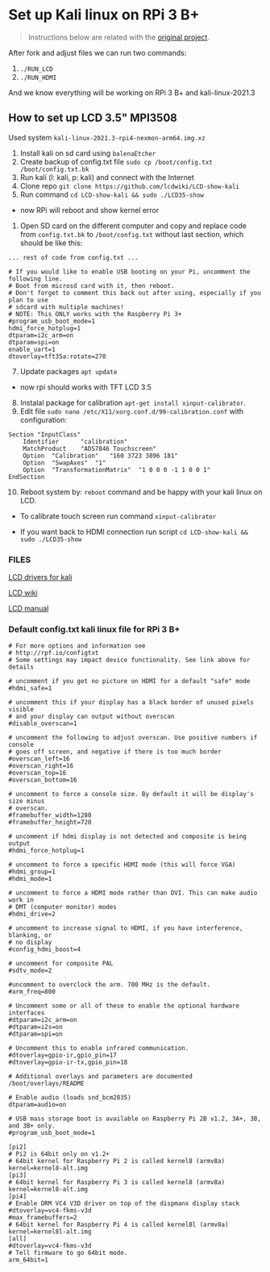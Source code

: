 # Set up Kali linux on RPi 3 B+

> Instructions below are related with the [original project](https://github.com/lcdwiki/LCD-show-kali).

After fork and adjust files we can run two commands:

1. `./RUN_LCD`
2. `./RUN_HDMI`

And we know everything will be working on RPi 3 B+ and kali-linux-2021.3

## How to set up LCD 3.5" MPI3508

Used system `kali-linux-2021.3-rpi4-nexmon-arm64.img.xz`

1. Install kali on sd card using `balenaEtcher`
2. Create backup of config.txt file `sudo cp /boot/config.txt /boot/config.txt.bk`
3. Run kali (l: kali, p: kali) and connect with the Internet
4. Clone repo `git clone https://github.com/lcdwiki/LCD-show-kali`
5. Run command `cd LCD-show-kali && sudo ./LCD35-show`
- now RPi will reboot and show kernel error
1. Open SD card on the different computer and copy and replace code from `config.txt.bk` to `/boot/config.txt` without last section, which should be like this:

```
... rest of code from config.txt ...

# If you would like to enable USB booting on your Pi, uncomment the following line.
# Boot from microsd card with it, then reboot.
# Don't forget to comment this back out after using, especially if you plan to use
# sdcard with multiple machines!
# NOTE: This ONLY works with the Raspberry Pi 3+
#program_usb_boot_mode=1
hdmi_force_hotplug=1
dtparam=i2c_arm=on
dtparam=spi=on
enable_uart=1
dtoverlay=tft35a:rotate=270
```

7. Update packages `apt update`
- now rpi should works with TFT LCD 3.5
8. Instalal package for calibration `apt-get install xinput-calibrator`.
9.  Edit file `sudo nano /etc/X11/xorg.conf.d/99-calibration.conf` with configuration:

```
Section "InputClass"
    Identifier      "calibration"
    MatchProduct    "ADS7846 Touchscreen"
    Option  "Calibration"   "160 3723 3896 181"
	Option  "SwapAxes"	"1"
	Option	"TransformationMatrix"  "1 0 0 0 -1 1 0 0 1"
EndSection
```

10. Reboot system by: `reboot` command and be happy with your kali linux on LCD.

- To calibrate touch screen run command `xinput-calibrator`

- If you want back to HDMI connection run script `cd LCD-show-kali && sudo ./LCD35-show`

### FILES

[LCD drivers for kali](https://github.com/lcdwiki/LCD-show-kali)

[LCD wiki](http://www.lcdwiki.com/3.5inch_RPi_Display)

[LCD manual](https://www.cedelettronica.com/documents/e2a2d148-c375-428b-8967-e431a3b949a6)

### Default config.txt kali linux file for RPi 3 B+

```
# For more options and information see
# http://rpf.io/configtxt
# Some settings may impact device functionality. See link above for details

# uncomment if you get no picture on HDMI for a default "safe" mode
#hdmi_safe=1

# uncomment this if your display has a black border of unused pixels visible
# and your display can output without overscan
#disable_overscan=1

# uncomment the following to adjust overscan. Use positive numbers if console
# goes off screen, and negative if there is too much border
#overscan_left=16
#overscan_right=16
#overscan_top=16
#overscan_bottom=16

# uncomment to force a console size. By default it will be display's size minus
# overscan.
#framebuffer_width=1280
#framebuffer_height=720

# uncomment if hdmi display is not detected and composite is being output
#hdmi_force_hotplug=1

# uncomment to force a specific HDMI mode (this will force VGA)
#hdmi_group=1
#hdmi_mode=1

# uncomment to force a HDMI mode rather than DVI. This can make audio work in
# DMT (computer monitor) modes
#hdmi_drive=2

# uncomment to increase signal to HDMI, if you have interference, blanking, or
# no display
#config_hdmi_boost=4

# uncomment for composite PAL
#sdtv_mode=2

#uncomment to overclock the arm. 700 MHz is the default.
#arm_freq=800

# Uncomment some or all of these to enable the optional hardware interfaces
#dtparam=i2c_arm=on
#dtparam=i2s=on
#dtparam=spi=on

# Uncomment this to enable infrared communication.
#dtoverlay=gpio-ir,gpio_pin=17
#dtoverlay=gpio-ir-tx,gpio_pin=18

# Additional overlays and parameters are documented /boot/overlays/README

# Enable audio (loads snd_bcm2835)
dtparam=audio=on

# USB mass storage boot is available on Raspberry Pi 2B v1.2, 3A+, 3B, and 3B+ only.
#program_usb_boot_mode=1

[pi2]
# Pi2 is 64bit only on v1.2+
# 64bit kernel for Raspberry Pi 2 is called kernel8 (armv8a)
kernel=kernel8-alt.img
[pi3]
# 64bit kernel for Raspberry Pi 3 is called kernel8 (armv8a)
kernel=kernel8-alt.img
[pi4]
# Enable DRM VC4 V3D driver on top of the dispmanx display stack
#dtoverlay=vc4-fkms-v3d
#max_framebuffers=2
# 64bit kernel for Raspberry Pi 4 is called kernel8l (armv8a)
kernel=kernel8l-alt.img
[all]
#dtoverlay=vc4-fkms-v3d
# Tell firmware to go 64bit mode.
arm_64bit=1
```
